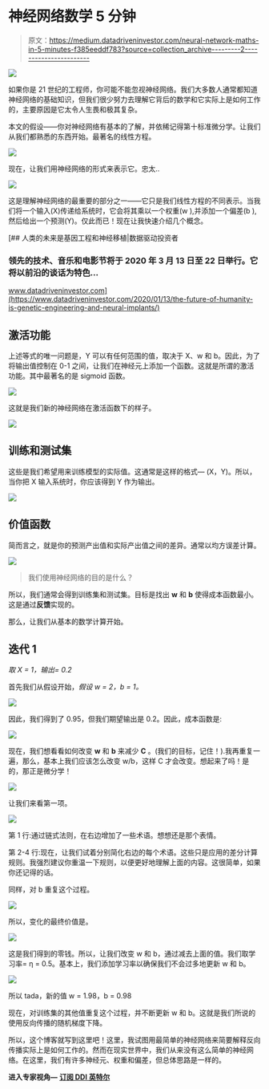 # 神经网络数学 5 分钟

> 原文：<https://medium.datadriveninvestor.com/neural-network-maths-in-5-minutes-f385eeddf783?source=collection_archive---------2----------------------->

![](img/5582e3a45f117d477829bc735d88f360.png)

如果你是 21 世纪的工程师，你可能不能忽视神经网络。我们大多数人通常都知道神经网络的基础知识，但我们很少努力去理解它背后的数学和它实际上是如何工作的，主要原因是它太令人生畏和极其复杂。

本文的假设——你对神经网络有基本的了解，并依稀记得第十标准微分学。让我们从我们都熟悉的东西开始。最著名的线性方程。

![](img/a2adf621100221125fbe22217164fc47.png)

现在，让我们用神经网络的形式来表示它。忠太..

![](img/654ba4625be9a0ddca691c33ac9bb65a.png)

这是理解神经网络的最重要的部分之一——它只是我们线性方程的不同表示。当我们将一个输入(X)传递给系统时，它会将其乘以一个权重(w ),并添加一个偏差(b ),然后给出一个预测(Y)。仅此而已！现在让我快速介绍几个概念。

[](https://www.datadriveninvestor.com/2020/01/13/the-future-of-humanity-is-genetic-engineering-and-neural-implants/) [## 人类的未来是基因工程和神经移植|数据驱动投资者

### 领先的技术、音乐和电影节将于 2020 年 3 月 13 日至 22 日举行。它将以前沿的谈话为特色…

www.datadriveninvestor.com](https://www.datadriveninvestor.com/2020/01/13/the-future-of-humanity-is-genetic-engineering-and-neural-implants/) 

## 激活功能

上述等式的唯一问题是，Y 可以有任何范围的值，取决于 X、w 和 b。因此，为了将输出值控制在 0-1 之间，让我们在神经元上添加一个函数。这就是所谓的激活功能。其中最著名的是 sigmoid 函数。

![](img/db78aacfa07cd55d317b579ca8c137e1.png)

这就是我们新的神经网络在激活函数下的样子。

![](img/5b60dc777d5208e1ee43ae0e8d8b7437.png)

## 训练和测试集

这些是我们希望用来训练模型的实际值。这通常是这样的格式— (X，Y)。所以，当你把 X 输入系统时，你应该得到 Y 作为输出。

![](img/5e5bc3532212ae6600e3095f59cf26f0.png)

## 价值函数

简而言之，就是你的预测产出值和实际产出值之间的差异。通常以均方误差计算。

![](img/6171496eb1b9a2150313b66a2a7d5ddc.png)

> 我们使用神经网络的目的是什么？

所以，我们通常会得到训练集和测试集。目标是找出 **w** 和 **b** 使得成本函数最小。这是通过**反馈**实现的。

那么，让我们从基本的数学计算开始。

## 迭代 1

*取 X = 1，输出= 0.2*

首先我们从假设开始，*假设 w = 2，b = 1。*

![](img/f28b2bd8b8907f0d06bf7d29f4ee8ffa.png)

因此，我们得到了 0.95，但我们期望输出是 0.2。因此，成本函数是:

![](img/137589f039f38696a86ba552c7a6d79b.png)

现在，我们想看看如何改变 **w** 和 **b** 来减少 **C** 。(我们的目标，记住！).我再重复一遍，那么，基本上我们应该怎么改变 w/b，这样 C 才会改变。想起来了吗！是的，那正是微分学！

![](img/fadf2bd8d5e98252a4ba7dca84a94068.png)

让我们来看第一项。

![](img/fe45b11f604be6ca1085df39329265a0.png)

第 1 行:通过链式法则，在右边增加了一些术语。想想还是那个表情。

第 2-4 行:现在，让我们试着分别简化右边的每个术语。这些只是应用的差分计算规则。我强烈建议你重温一下规则，以便更好地理解上面的内容。这很简单，如果你还记得的话。

同样，对 b 重复这个过程。

![](img/07776ad3c695c26c4143d97c34a73880.png)

所以，变化的最终价值是。

![](img/562f10805b5e44ef0e8ae58eaa1caaeb.png)

这是我们得到的零钱。所以，让我们改变 w 和 b，通过减去上面的值。我们取学习率= η = 0.5。基本上，我们添加学习率以确保我们不会过多地更新 w 和 b。

![](img/3af7cf1d0942404f8fd4911b4a1420a2.png)

所以 tada，新的值 w = 1.98，b = 0.98

现在，对训练集的其他值重复这个过程，并不断更新 w 和 b。这就是我们所说的使用反向传播的随机梯度下降。

所以，这个博客就写到这里吧！这里，我试图用最简单的神经网络来简要解释反向传播实际上是如何工作的。然而在现实世界中，我们从来没有这么简单的神经网络。在这里，我们有许多神经元、权重和偏差，但总体思路是一样的。

**进入专家视角—** [**订阅 DDI 英特尔**](https://datadriveninvestor.com/ddi-intel)